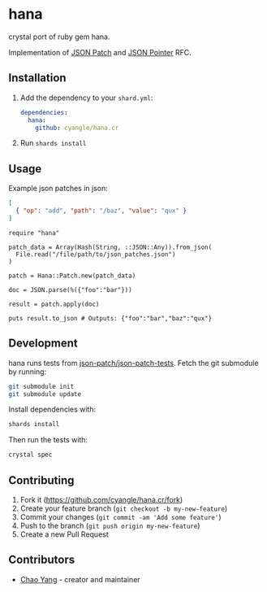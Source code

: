 # hana

crystal port of ruby gem hana.

Implementation of [JSON Patch][1] and [JSON Pointer][2] RFC.

## Installation

1. Add the dependency to your `shard.yml`:

   ```yaml
   dependencies:
     hana:
       github: cyangle/hana.cr
   ```

2. Run `shards install`

## Usage

Example json patches in json:

```json
[
  { "op": "add", "path": "/baz", "value": "qux" }
]
```

```crystal
require "hana"

patch_data = Array(Hash(String, ::JSON::Any)).from_json(
  File.read("/file/path/to/json_patches.json")
)

patch = Hana::Patch.new(patch_data)

doc = JSON.parse(%({"foo":"bar"}))

result = patch.apply(doc)

puts result.to_json # Outputs: {"foo":"bar","baz":"qux"}
```

## Development

hana runs tests from [json-patch/json-patch-tests](https://github.com/json-patch/json-patch-tests). Fetch the git submodule by running:

```bash
git submodule init
git submodule update
```

Install dependencies with:

```bash
shards install
```

Then run the tests with:

```bash
crystal spec
```

## Contributing

1. Fork it (<https://github.com/cyangle/hana.cr/fork>)
2. Create your feature branch (`git checkout -b my-new-feature`)
3. Commit your changes (`git commit -am 'Add some feature'`)
4. Push to the branch (`git push origin my-new-feature`)
5. Create a new Pull Request

## Contributors

- [Chao Yang](https://github.com/cyangle) - creator and maintainer

[1]: https://datatracker.ietf.org/doc/rfc6902/
[2]: http://tools.ietf.org/html/rfc6901
